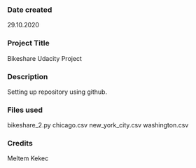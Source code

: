 ### Date created
29.10.2020

### Project Title
Bikeshare Udacity Project

### Description
Setting up repository using github.

### Files used
bikeshare_2.py
chicago.csv
new_york_city.csv
washington.csv

### Credits
Meltem Kekec



